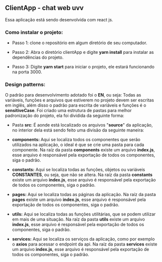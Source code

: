 <h2>ClientApp - chat web uvv</h2>
<p>
  Essa aplicação está sendo desenvolvida com react js.
</p>

<h3>
    Como instalar o projeto:
</h3>
<ul>
    <li><p>Passo 1: clone o repositório em algum diretório de seu computador.</p></li>
    <li>
      <p>Passo 2: Abra o diretório clientApp e digite <b>yarn install</b> para instalar as dependências do projeto.</p>
    </li>
    <li>
      <p>Passo 3: Digite <b>yarn start</b> para iniciar o projeto, ele estará funcionando na porta 3000.</p>
    </li>
</ul>

<h3>
  Design patterns:
</h3>
<p>
  O padrão para desenvolvimento adotado foi o <b>EN</b>, ou seja: Todas as variáveis, funções e arquivos que estiverem no projeto devem ser escritas em inglês, além disso o padrão para escrita de variáveis e funções é o <b>sensitiveCase</b>.
  Foi criado uma estrutura de pastas para melhor padronização do projeto, ela foi dividida da seguinte forma:
</p>
<ul>
  <li>
    <p>
      Pasta <b>src</b>: É aonde está localizado os arquivos "<b>source</b>" da aplicação, no interior dela está sendo feito 
      uma divisão da seguinte maneira:
      <li>
         <p>
           <b>
            components:
          </b> 
            Aqui se localiza todos os componentes que serão utilizados na aplicação, o ideal é que se crie uma pasta
           para cada componente. Na raíz da pasta <b>components</b> existe um arquivo <b>index.js</b>, esse arquivo é responsável            pela exportação de todos os componentes, siga o padrão.
        </p>
      </li>
      <li>
        <p>
          <b>constants:</b> Aqui se localiza todas as funções, objetos ou variáveis <b>CONSTANTES</b>, ou seja, que  não se altera. Na raíz da pasta <b>constants</b> existe um arquivo <b>index.js</b>, esse arquivo é responsável pela exportação de todos os componentes, siga o padrão.
        </p>
        <p>
      </li>
      <li>
        <p>
          <b>pages:</b> Aqui se localiza todas as páginas da aplicação. Na raíz da pasta <b>pages</b> existe um arquivo <b>index.js</b>, esse arquivo é responsável pela exportação de todos os componentes, siga o padrão.
        </p>
      </li>
      <li>
        <p>
          <b>utils:</b> Aqui se localiza todas as funções utilitárias, que se podem utilizar em mais de uma situação.  Na raíz da pasta <b>utils</b> existe um arquivo <b>index.js</b>, esse arquivo é responsável pela exportação de todos os componentes, siga o padrão.
        </p>
      </li>
      <li>
        <b>services:</b> Aqui se localiza os serviços da aplicação, como por exemplo o <b>axios</b> para acessar o endpoint da api. Na raíz da pasta <b>services</b> existe um arquivo <b>index.js</b>, esse arquivo é responsável pela exportação de todos os componentes, siga o padrão.
      </li>
    </p>
  </li>  
<ul>

